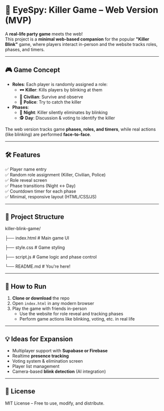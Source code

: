 # 🔪 EyeSpy: Killer Game – Web Version (MVP)

A **real-life party game** meets the web!  
This project is a **minimal web-based companion** for the popular **"Killer Blink"** game, where players interact in-person and the website tracks roles, phases, and timers.

---

## 🎮 Game Concept

-   **Roles**: Each player is randomly assigned a role:
    -   🕶️ **Killer**: Kills players by blinking at them
    -   🧍 **Civilian**: Survive and observe
    -   👮 **Police**: Try to catch the killer
-   **Phases**:
    -   🌙 **Night**: Killer silently eliminates by blinking
    -   🕵️ **Day**: Discussion & voting to identify the killer

The web version tracks game **phases, roles, and timers**, while real actions (like blinking) are performed **face-to-face**.

---

## 🛠️ Features

✅ Player name entry  
✅ Random role assignment (Killer, Civilian, Police)  
✅ Role reveal screen  
✅ Phase transitions (Night ↔ Day)  
✅ Countdown timer for each phase  
✅ Minimal, responsive layout (HTML/CSS/JS)

---

## 📁 Project Structure

killer-blink-game/

├── index.html # Main game UI

├── style.css # Game styling

├── script.js # Game logic and phase control

└── README.md # You're here!

---

## 🚀 How to Run

1. **Clone or download** the repo
2. Open `index.html` in any modern browser
3. Play the game with friends in-person
    - Use the website for role reveal and tracking phases
    - Perform game actions like blinking, voting, etc. in real life

---

## 💡 Ideas for Expansion

-   Multiplayer support with **Supabase or Firebase**
-   Realtime **presence tracking**
-   Voting system & elimination screen
-   Player list management
-   Camera-based **blink detection** (AI integration)

---

## 📜 License

MIT License – Free to use, modify, and distribute.
